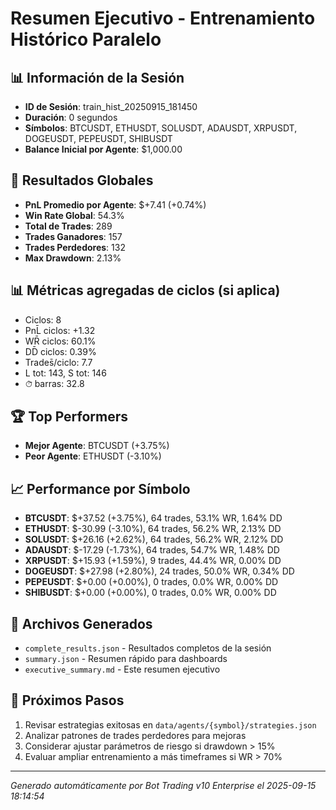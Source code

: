 # Resumen Ejecutivo - Entrenamiento Histórico Paralelo

## 📊 Información de la Sesión
- **ID de Sesión**: train_hist_20250915_181450
- **Duración**: 0 segundos
- **Símbolos**: BTCUSDT, ETHUSDT, SOLUSDT, ADAUSDT, XRPUSDT, DOGEUSDT, PEPEUSDT, SHIBUSDT
- **Balance Inicial por Agente**: $1,000.00

## 🎯 Resultados Globales
- **PnL Promedio por Agente**: $+7.41 (+0.74%)
- **Win Rate Global**: 54.3%
- **Total de Trades**: 289
- **Trades Ganadores**: 157
- **Trades Perdedores**: 132
- **Max Drawdown**: 2.13%

## 📊 Métricas agregadas de ciclos (si aplica)
- Ciclos: 8
- PnL̄ ciclos: +1.32
- WR̄ ciclos: 60.1%
- DD̄ ciclos: 0.39%
- Trades̄/ciclo: 7.7
- L tot: 143, S tot: 146
- ⏱̄ barras: 32.8


## 🏆 Top Performers
- **Mejor Agente**: BTCUSDT (+3.75%)
- **Peor Agente**: ETHUSDT (-3.10%)

## 📈 Performance por Símbolo
- **BTCUSDT**: $+37.52 (+3.75%), 64 trades, 53.1% WR, 1.64% DD
- **ETHUSDT**: $-30.99 (-3.10%), 64 trades, 56.2% WR, 2.13% DD
- **SOLUSDT**: $+26.16 (+2.62%), 64 trades, 56.2% WR, 2.12% DD
- **ADAUSDT**: $-17.29 (-1.73%), 64 trades, 54.7% WR, 1.48% DD
- **XRPUSDT**: $+15.93 (+1.59%), 9 trades, 44.4% WR, 0.00% DD
- **DOGEUSDT**: $+27.98 (+2.80%), 24 trades, 50.0% WR, 0.34% DD
- **PEPEUSDT**: $+0.00 (+0.00%), 0 trades, 0.0% WR, 0.00% DD
- **SHIBUSDT**: $+0.00 (+0.00%), 0 trades, 0.0% WR, 0.00% DD

## 📁 Archivos Generados
- `complete_results.json` - Resultados completos de la sesión
- `summary.json` - Resumen rápido para dashboards
- `executive_summary.md` - Este resumen ejecutivo

## 🎯 Próximos Pasos
1. Revisar estrategias exitosas en `data/agents/{symbol}/strategies.json`
2. Analizar patrones de trades perdedores para mejoras
3. Considerar ajustar parámetros de riesgo si drawdown > 15%
4. Evaluar ampliar entrenamiento a más timeframes si WR > 70%

---
*Generado automáticamente por Bot Trading v10 Enterprise el 2025-09-15 18:14:54*
